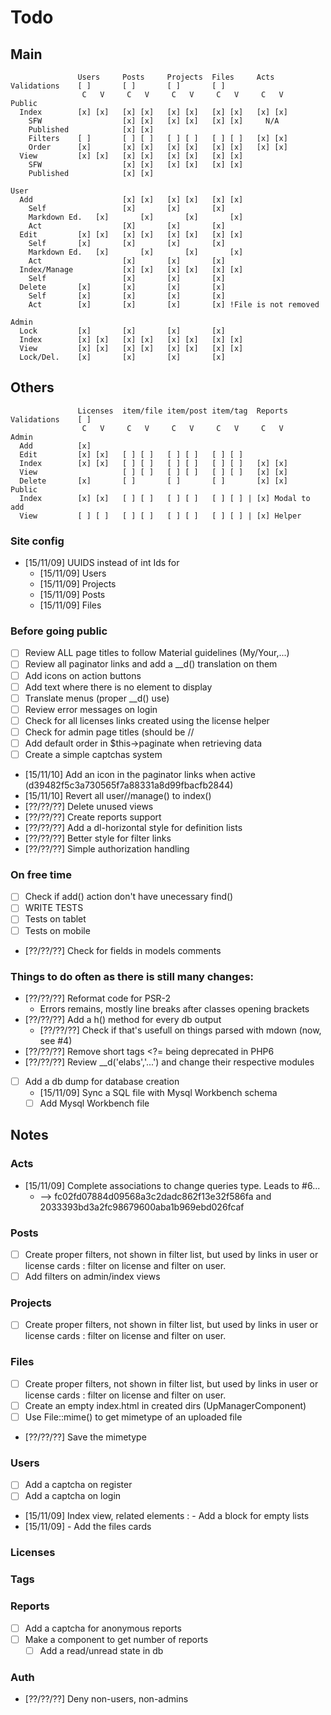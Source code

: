 # Todo

## Main

```
               Users     Posts     Projects  Files     Acts
Validations    [ ]       [ ]       [ ]       [ ]
                C   V     C   V     C   V     C   V     C   V
Public
  Index        [x] [x]   [x] [x]   [x] [x]   [x] [x]   [x] [x]
    SFW                  [x] [x]   [x] [x]   [x] [x]     N/A
    Published            [x] [x]
    Filters    [ ]       [ ] [ ]   [ ] [ ]   [ ] [ ]   [x] [x]
    Order      [x]       [x] [x]   [x] [x]   [x] [x]   [x] [x]
  View         [x] [x]   [x] [x]   [x] [x]   [x] [x]
    SFW                  [x] [x]   [x] [x]   [x] [x]
    Published            [x] [x]

User
  Add                    [x] [x]   [x] [x]   [x] [x]
    Self                 [x]       [x]       [x]
    Markdown Ed.   [x]       [x]       [x]       [x]
    Act                  [X]       [x]       [x]
  Edit         [x] [x]   [x] [x]   [x] [x]   [x] [x]
    Self       [x]       [x]       [x]       [x]
    Markdown Ed.   [x]       [x]       [x]       [x]
    Act                  [x]       [x]       [x]
  Index/Manage           [x] [x]   [x] [x]   [x] [x]
    Self                 [x]       [x]       [x]
  Delete       [x]       [x]       [x]       [x]
    Self       [x]       [x]       [x]       [x]
    Act        [x]       [x]       [x]       [x] !File is not removed

Admin
  Lock         [x]       [x]       [x]       [x]
  Index        [x] [x]   [x] [x]   [x] [x]   [x] [x]
  View         [x] [x]   [x] [x]   [x] [x]   [x] [x]
  Lock/Del.    [x]       [x]       [x]       [x]
```

## Others

```
               Licenses  item/file item/post item/tag  Reports
Validations    [ ]
                C   V     C   V     C   V     C   V     C   V
Admin
  Add          [x]
  Edit         [x] [x]   [ ] [ ]   [ ] [ ]   [ ] [ ]   
  Index        [x] [x]   [ ] [ ]   [ ] [ ]   [ ] [ ]   [x] [x]
  View                   [ ] [ ]   [ ] [ ]   [ ] [ ]   [x] [x]
  Delete       [x]       [ ]       [ ]       [ ]       [x] [x] 
Public
  Index        [x] [x]   [ ] [ ]   [ ] [ ]   [ ] [ ] | [x] Modal to add
  View         [ ] [ ]   [ ] [ ]   [ ] [ ]   [ ] [ ] | [x] Helper

```

### Site config
  - [15/11/09] UUIDS instead of int Ids for
    - [15/11/09] Users
    - [15/11/09] Projects
    - [15/11/09] Posts
    - [15/11/09] Files

### Before going public
  - [ ] Review ALL page titles to follow Material guidelines (My/Your,...)
  - [ ] Review all paginator links and add a \__d() translation on them
  - [ ] Add icons on action buttons
  - [ ] Add text where there is no element to display
  - [ ] Translate menus (proper __d() use)
  - [ ] Review error messages on login
  - [ ] Check for all licenses links created using the license helper
  - [ ] Check for admin page titles (should be <controller>/<action>/<optionnal title>
  - [ ] Add default order in $this->paginate when retrieving data
  - [ ] Create a simple captchas system
  - [15/11/10] Add an icon in the paginator links when active (d39482f5c3a730565f7a88331a8d99fbacfb2844)
  - [15/11/10] Revert all user/<controler>/manage() to index()
  - [??/??/??] Delete unused views
  - [??/??/??] Create reports support
  - [??/??/??] Add a dl-horizontal style for definition lists
  - [??/??/??] Better style for filter links
  - [??/??/??] Simple authorization handling

### On free time
  - [ ] Check if add() action don't have unecessary find()
  - [ ] WRITE TESTS
  - [ ] Tests on tablet
  - [ ] Tests on mobile
  - [??/??/??] Check for fields in models comments

### Things to do often as there is still many changes:
  - [??/??/??] Reformat code for PSR-2
    - Errors remains, mostly line breaks after classes opening brackets
  - [??/??/??] Add a h() method for every db output
    - [??/??/??] Check if that's usefull on things parsed with mdown (now, see #4)
  - [??/??/??] Remove short tags <?= being deprecated in PHP6
  - [??/??/??] Review \__d('elabs','...') and change their respective modules
  - [ ] Add a db dump for database creation
    - [15/11/09] Sync a SQL file with Mysql Workbench schema
    - [ ] Add Mysql Workbench file
## Notes

### Acts
  - [15/11/09] Complete associations to change queries type. Leads to #6...
    - --> fc02fd07884d09568a3c2dadc862f13e32f586fa and 2033393bd3a2fc98679600aba1b969ebd026fcaf

### Posts
  - [ ] Create proper filters, not shown in filter list, but used by links in 
    user or license cards : filter on license and filter on user.
  - [ ] Add filters on admin/index views

### Projects
  - [ ] Create proper filters, not shown in filter list, but used by links in 
    user or license cards : filter on license and filter on user.

### Files
  - [ ] Create proper filters, not shown in filter list, but used by links in 
    user or license cards : filter on license and filter on user.
  - [ ] Create an empty index.html in created dirs (UpManagerComponent)
  - [ ] Use File::mime() to get mimetype of an uploaded file
  - [??/??/??] Save the mimetype

### Users
  - [ ] Add a captcha on register
  - [ ] Add a captcha on login
  - [15/11/09] Index view, related elements : - Add a block for empty lists
  - [15/11/09]                                - Add the files cards

### Licenses

### Tags

### Reports
  - [ ] Add a captcha for anonymous reports
  - [ ] Make a component to get number of reports
    - [ ] Add a read/unread state in db

### Auth
  - [??/??/??] Deny non-users, non-admins
